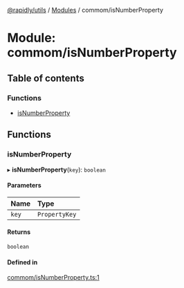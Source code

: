 [@rapidly/utils](../README.md) / [Modules](../modules.md) / commom/isNumberProperty

# Module: commom/isNumberProperty

## Table of contents

### Functions

- [isNumberProperty](commom_isNumberProperty.md#isnumberproperty)

## Functions

### isNumberProperty

▸ **isNumberProperty**(`key`): `boolean`

#### Parameters

| Name | Type |
| :------ | :------ |
| `key` | `PropertyKey` |

#### Returns

`boolean`

#### Defined in

[commom/isNumberProperty.ts:1](https://github.com/canguser/rapidly-utils/blob/43b641f/main/commom/isNumberProperty.ts#L1)
